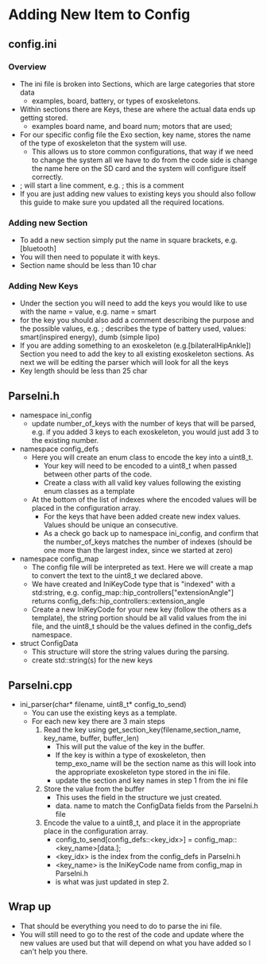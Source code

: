 # Adding New Item to Config
## config.ini
### Overview
- The ini file is broken into Sections, which are large categories that store data
    - examples, board, battery, or types of exoskeletons.
- Within sections there are Keys, these are where the actual data ends up getting stored.
    - examples board name, and board num; motors that are used;
- For our specific config file the Exo section, key name, stores the name of the type of exoskeleton that the system will use.
    - This allows us to store common configurations, that way if we need to change the system all we have to do from the code side is change the name here on the SD card and the system will configure itself correctly.
- ; will start a line comment, e.g. ; this is a comment
- If you are just adding new values to existing keys you should also follow this guide to make sure you updated all the required locations.

### Adding new Section
- To add a new section simply put the name in square brackets, e.g. [bluetooth]
- You will then need to populate it with keys.
- Section name should be less than 10 char

### Adding New Keys
- Under the section you will need to add the keys you would like to use with the name = value, e.g. name = smart
- for the key you should also add a comment describing the purpose and the possible values, e.g. ; describes the type of battery used, values: smart(inspired energy), dumb (simple lipo)
- If you are adding something to an exoskeleton (e.g.[bilateralHipAnkle]) Section you need to add the key to all existing exoskeleton sections. As next we will be editing the parser which will look for all the keys
- Key length should be less than 25 char

## ParseIni.h
- namespace ini_config
    - update number_of_keys with the number of keys that will be parsed, e.g. if you added 3 keys to each exoskeleton, you would just add 3 to the existing number.
- namespace config_defs
    - Here you will create an enum class to encode the key into a uint8_t.
        - Your key will need to be encoded to a uint8_t when passed between other parts of the code. 
        - Create a class with all valid key values following the existing enum classes as a template
    - At the bottom of the list of indexes where the encoded values will be placed in the configuration array.
        - For the keys that have been added create new index values.  Values should be unique an consecutive.
        - As a check go back up to namespace ini_config, and confirm that the number_of_keys matches the number of indexes (should be one more than the largest index, since we started at zero)
- namespace config_map        
    - The config file will be interpreted as text.  Here we will create a map to convert the text to the uint8_t we declared above.
    - We have created and IniKeyCode type that is "indexed" with a std:string, e.g. config_map::hip_controllers["extensionAngle"] returns config_defs::hip_controllers::extension_angle
    - Create a new IniKeyCode for your new key (follow the others as a template), the string portion should be all valid values from the ini file, and the uint8_t should be the values defined in the config_defs namespace.
- struct ConfigData
    - This structure will store the string values during the parsing.
    - create std::string(s) for the new keys
    
## ParseIni.cpp
- ini_parser(char* filename, uint8_t* config_to_send)
    - You can use the existing keys as a template.
    - For each new key there are 3 main steps
        1. Read the key using get_section_key(filename,section_name, key_name, buffer, buffer_len)
            - This will put the value of the key in the buffer.
            - If the key is within a type of exoskeleton, then temp_exo_name will be the section name as this will look into the appropriate exoskeleton type stored in the ini file.
            - update the section and key names in step 1 from the ini file
        2. Store the value from the buffer
            - This uses the field in the structure we just created.
            - data.<field> name to match the ConfigData fields from the ParseIni.h file
        3. Encode the value to a uint8_t, and place it in the appropriate place in the configuration array.
            - config_to_send[config_defs::<key_idx>] = config_map::<key_name>[data.<field>];
            - <key_idx> is the index from the config_defs in ParseIni.h
            - <key_name> is the IniKeyCode name from config_map in ParseIni.h
            - <field> is what was just updated in step 2.
            
## Wrap up
- That should be everything you need to do to parse the ini file.
- You will still need to go to the rest of the code and update where the new values are used but that will depend on what you have added so I can't help you there.
            
            
    